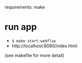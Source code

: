 
requirements: make

# run app
* `$ make start-webflux`
* http://localhost:8080/index.html

(see makefile for more detail)